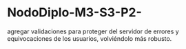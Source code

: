 # NodoDiplo-M3-S3-P2-
agregar validaciones para proteger del servidor de errores y equivocaciones de los usuarios, volviéndolo más robusto.
